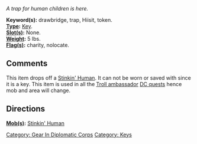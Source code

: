*A trap for human children is here.*

**Keyword(s):** drawbridge, trap, Hiisit, token.  
**[Type](:Category:_Object_Types "wikilink"):**
[Key](:Category:Keys "wikilink").  
**[Slot(s)](Object_Slots "wikilink"):** None.  
**[Weight](Object_Weight "wikilink"):** 5 lbs.  
**[Flag(s)](:Category:_Object_Flags "wikilink"):** charity, nolocate.  

## Comments

This item drops off a [Stinkin' Human](Stinkin'_Human "wikilink"). It
can not be worn or saved with since it is a key. This item is used in
all the [Troll ambassador](Hiisit "wikilink") [DC
quests](Diplomatic_Corps "wikilink") hence mob and area will change.

## Directions

**[Mob(s)](:Category:_Mobs "wikilink"):** [Stinkin'
Human](Stinkin'_Human "wikilink")  

[Category: Gear In Diplomatic
Corps](Category:_Gear_In_Diplomatic_Corps "wikilink") [Category:
Keys](Category:_Keys "wikilink")
